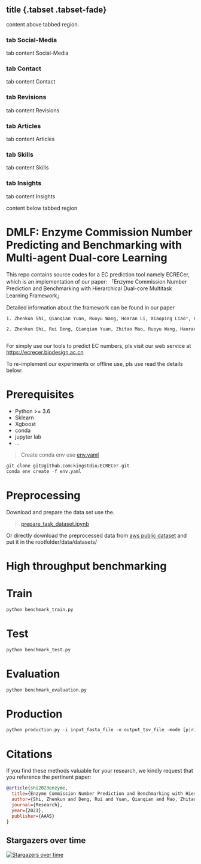 <!--
 * @Author: Zhenkun Shi
 * @Date: 2022-04-19 11:21:15
 * @LastEditors: Zhenkun Shi
 * @LastEditTime: 2023-10-06 11:52:41
 * @FilePath: /ECRECer/README.md
 * @Description: 
 * 
 * Copyright (c) 2022 by tibd, All Rights Reserved. 
-->


## title {.tabset .tabset-fade}
content above tabbed region.

### tab Social-Media

tab content Social-Media

### tab Contact

tab content  Contact

### tab Revisions

tab content  Revisions

### tab Articles

tab content  Articles

### tab Skills

tab content  Skills

### tab Insights

tab content  Insights

content below tabbed region

# DMLF: Enzyme Commission Number Predicting and Benchmarking with Multi-agent Dual-core Learning

This repo contains source codes for a EC prediction tool namely ECRECer, which is an implementation  of our paper: 「Enzyme Commission Number Prediction and Benchmarking with Hierarchical Dual-core Multitask Learning Framework」

Detailed information about the framework can be found in our paper

```bash
1. Zhenkun Shi, Qianqian Yuan, Ruoyu Wang, Hoaran Li, Xiaoping Liao*, Hongwu Ma* (2022). ECRECer: Enzyme Commission Number Recommendation and Benchmarking based on Multiagent Dual-core Learning. arXiv preprint arXiv:2202.03632.

2. Zhenkun Shi, Rui Deng, Qianqian Yuan, Zhitao Mao, Ruoyu Wang, Haoran Li, Xiaoping Liao*, Hongwu Ma* (2023). Enzyme Commission Number Prediction and Benchmarking with Hierarchical Dual-core Multitask Learning Framework. Research.
```

```bash

```

For simply use our tools to predict EC numbers, pls visit our web service at https://ecrecer.biodesign.ac.cn

To re-implement our experiments or offline use, pls use read the details below:

# Prerequisites

+ Python >= 3.6
+ Sklearn
+ Xgboost
+ conda
+ jupyter lab
+ ...

> Create conda env use [env.yaml](./env.yaml)

```python
git clone git@github.com:kingstdio/ECRECer.git
conda env create -f env.yaml
```

# Preprocessing

Download and prepare the data set use the.

> [prepare_task_dataset.ipynb](./prepare_task_dataset.ipynb)

Or directly download the preprocessed data from [aws public dataset](https://tibd-public-datasets.s3.amazonaws.com/ecrecer/ecrecer_datasets.zip) and put it in the rootfolder/data/datasets/

<!-- # Step by step benchmarking

### Task 1: Enzyme or None-Enzyme Prediction

> [./tasks/task1.ipynb](./task1.ipynb)

### Task 2: Polyfunctional Enzyme Prediction

> [./tasks/task2.ipynb](./task2.ipynb)

### Task 3: EC Number Prediction

> [./tasks/task3.ipynb](./task3.ipynb) -->

# High throughput benchmarking

# Train

```python
python benchmark_train.py
```

# Test

```python
python benchmark_test.py
```

# Evaluation

```python
python benchmark_evaluation.py
```

# Production

```python
python production.py -i input_fasta_file -o output_tsv_file -mode [p|r] -topk 5
```

# Citations

If you find these methods valuable for your research, we kindly request that you reference the pertinent paper:

```bib
@article{shi2023enzyme,
  title={Enzyme Commission Number Prediction and Benchmarking with Hierarchical Dual-core Multitask Learning Framework},
  author={Shi, Zhenkun and Deng, Rui and Yuan, Qianqian and Mao, Zhitao and Wang, Ruoyu and Li, Haoran and Liao, Xiaoping and Ma, Hongwu},
  journal={Research},
  year={2023},
  publisher={AAAS}
}
```

## Stargazers over time

[![Stargazers over time](https://starchart.cc/kingstdio/ECRECer.svg)](https://github.com/kingstdio/ECRECer/)
